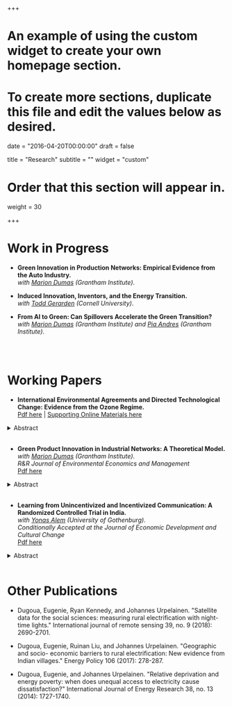 +++
# An example of using the custom widget to create your own homepage section.
# To create more sections, duplicate this file and edit the values below as desired.

date = "2016-04-20T00:00:00"
draft = false

title = "Research"
subtitle = ""
widget = "custom"

# Order that this section will appear in.
weight = 30

+++


# Work in Progress
- **Green Innovation in Production Networks: Empirical Evidence from the Auto Industry.**<br>
*with [Marion Dumas](http://tuvalu.santafe.edu/~marion/) (Grantham Institute)*. 

- **Induced Innovation, Inventors, and the Energy Transition.**<br>
*with [Todd Gerarden](https://toddgerarden.com/) (Cornell University)*.

- **From AI to Green: Can Spillovers Accelerate the Green Transition?**<br>
*with [Marion Dumas](http://tuvalu.santafe.edu/~marion/) (Grantham Institute) and [Pia Andres](http://www.lse.ac.uk/GranthamInstitute/profile/pia-andres/) (Grantham Institute)*.
<br />
<br />



# Working Papers
- **International Environmental Agreements and Directed Technological Change: Evidence from the Ozone Regime.**<br>
[Pdf here](papers/Dugoua_Innovation_Montreal.pdf) | [Supporting Online Materials here](papers/Dugoua_Innovation_Montreal_SOM.pdf)
<details> <summary > Abstract </summary>
<div style="text-align: justify">
Can international environmental agreements induce innovation on green technologies? Noncooperative game theory suggests that agreements only occur when costs to the players are low. This likely happens once technological solutions are available. Agreements then may help diffuse technologies rather than fostering their development. I provide the first quantitative evidence that the Montreal Protocol to protect the ozone layer triggered a large increase in research and innovation on alternatives to ozone-depleting molecules. To do this, I use a DiD design to compare innovation and scientific output related to different molecules. I leverage the full text of patents and scientific articles and apply machine learning-based methods to construct molecule-level chemical and industrial characteristics. My results challenge the view that agreements foster technological diffusion without affecting much of the dynamics of innovation and bear critical implications for how we think about environmental agreements.
</div>
</details>
<br />


- **Green Product Innovation in Industrial Networks: A Theoretical Model.** <br>
*with [Marion Dumas](http://tuvalu.santafe.edu/~marion/) (Grantham Institute)*.<br>
*R&R Journal of Environmental Economics and Management*<br>
[Pdf here](papers/Dugoua.Dumas_Green_Innovation_Production_Network.pdf)
<details>
<summary> Abstract
</summary>
<div style="text-align: justify">
Previous studies have typically modeled green technological change as innovations in the process through which goods are produced (e.g., abatement technologies or energy sources). But greening the economy also requires changing the products that we use. The automotive industry, for example, needs to deploy large fleets of electric or hydrogen-based vehicles. Product manufacturing nowadays occurs within supply-chain networks, and developing new products typically requires complementary investments by suppliers. In this paper, we study the incentives for green product innovation in industrial networks and how policies can affect them. We follow the industrial organization theory of product differentiation, and model green product innovations as upgrades in product quality where inputs from suppliers are essential for upgrading quality. We show that suppliers can be innovation bottlenecks and render policy instruments less effective. An extension of the model introduces uncertainty in the direction of technological change. Here, we provide an explicit mechanism for the role of institutions that can help actors coordinate on a long-term direction of innovation. Finally, we discuss how our results help organize several findings from case studies in the automotive industry.
</div>
</details>
<br />


- **Learning from Unincentivized and Incentivized Communication: A Randomized Controlled Trial in India.**<br>
*with [Yonas Alem](http://www.yonasalem.net/) (University of Gothenburg)*.<br>
*Conditionally Accepted at the Journal of Economic Development and Cultural Change*<br>
[Pdf here](papers/Alem.Dugoua_Solar_Lanterns.pdf)
<details>
<summary> Abstract
</summary>
<div style="text-align: justify">
Interactions among peers of the same social network play significant roles in facilitating adoption and diffusion of modern technologies in poor communities. We conduct a large-scale randomized controlled trial in rural India to identify the impact of information from friends on willingness to pay (WTP) for high-quality and multi-purpose solar lanterns. We offered solar lanterns to seed households from 200 non-electrified villages and randomly assigned three of their friends to two communication treatments (unincentivized and incentivized) that led them to different exposure to their seed friend. We also introduce a second treatment to investigate whether the seed's gender identity impacts the magnitude of peer effects. We show that, while unincentivized communication increases WTP for solar lanterns by 90% and incentivized communication by 145%, gender doesn't seem to matter. We also show that learning from others is the mechanism that drives the increase in WTP.
</div>
</details>
<br />


# Other Publications
- Dugoua, Eugenie, Ryan Kennedy, and Johannes Urpelainen. "Satellite data for the
social sciences: measuring rural electrification with night-time lights." International
journal of remote sensing 39, no. 9 (2018): 2690-2701.

- Dugoua, Eugenie, Ruinan Liu, and Johannes Urpelainen. "Geographic and socio-
economic barriers to rural electrification: New evidence from Indian villages." Energy
Policy 106 (2017): 278-287.

- Dugoua, Eugenie, and Johannes Urpelainen. "Relative deprivation and energy poverty:
when does unequal access to electricity cause dissatisfaction?" International Journal of
Energy Research 38, no. 13 (2014): 1727-1740.
